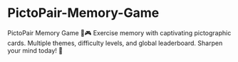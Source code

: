 # PictoPair-Memory-Game
PictoPair Memory Game 🧠🎮 Exercise memory with captivating pictographic cards. Multiple themes, difficulty levels, and global leaderboard. Sharpen your mind today! 🌟
